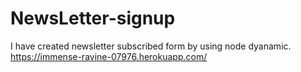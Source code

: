 # NewsLetter-signup
I have created newsletter subscribed form by using node dyanamic.
https://immense-ravine-07976.herokuapp.com/
